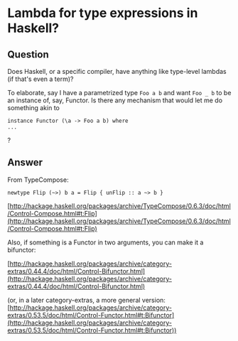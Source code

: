 
# Lambda for type expressions in Haskell?

## Question
        
Does Haskell, or a specific compiler, have anything like type-level lambdas (if that's even a term)?

To elaborate, say I have a parametrized type `Foo a b` and want `Foo _ b` to be an instance of, say, Functor. Is there any mechanism that would let me do something akin to

    instance Functor (\a -> Foo a b) where
    ...
    

?

## Answer
        
From TypeCompose:

    newtype Flip (~>) b a = Flip { unFlip :: a ~> b }
    

[http://hackage.haskell.org/packages/archive/TypeCompose/0.6.3/doc/html/Control-Compose.html#t:Flip](http://hackage.haskell.org/packages/archive/TypeCompose/0.6.3/doc/html/Control-Compose.html#t:Flip)

Also, if something is a Functor in two arguments, you can make it a bifunctor:

[http://hackage.haskell.org/packages/archive/category-extras/0.44.4/doc/html/Control-Bifunctor.html](http://hackage.haskell.org/packages/archive/category-extras/0.44.4/doc/html/Control-Bifunctor.html)

(or, in a later category-extras, a more general version: [http://hackage.haskell.org/packages/archive/category-extras/0.53.5/doc/html/Control-Functor.html#t:Bifunctor](http://hackage.haskell.org/packages/archive/category-extras/0.53.5/doc/html/Control-Functor.html#t:Bifunctor))
